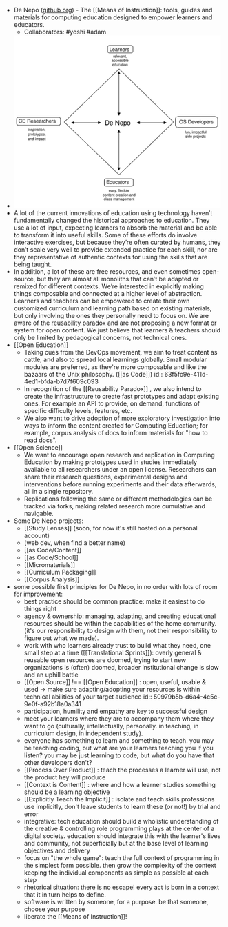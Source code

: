 - De Nepo ([github org](https://github.com/DeNepo)) - The [[Means of Instruction]]: tools, guides and materials for computing education designed to empower learners and educators.
	- Collaborators: #yoshi #adam
- ![de-nepo-value-propositions.svg](../assets/de-nepo-value-propositions_1677064696009_0.svg)
- A lot of the current innovations of education using technology haven’t fundamentally changed the historical approaches to education. They use a lot of input, expecting learners to absorb the material and be able to transform it into useful skills. Some of these efforts do involve interactive exercises, but because they’re often curated by humans, they don’t scale very well to provide extended practice for each skill, nor are they representative of authentic contexts for using the skills that are being taught.
- In addition, a lot of these are free resources, and even sometimes open-source, but they are almost all monoliths that can’t be adapted or remixed for different contexts. We’re interested in explicitly making things composable and connected at a higher level of abstraction. Learners and teachers can be empowered to create their own customized curriculum and learning path based on existing materials, but only involving the ones they personally need to focus on. We are aware of the [reusability paradox](https://opencontent.org/docs/paradox.html) and are not proposing a new format or system for open content. We just believe that learners & teachers should only be limited by pedagogical concerns, not technical ones.
- [[Open Education]]
	- Taking cues from the DevOps movement, we aim to treat content as cattle, and also to spread local learnings globally. Small modular modules are preferred, as they're more composable and like the bazaars of the Unix philosophy. ([[as Code]])
	  id:: 63f5fc9e-411d-4ed1-bfda-b7d7f609c093
	- In recognition of the [[Reusability Paradox]] , we also intend to create the infrastructure to create fast prototypes and adapt existing ones. For example an API to provide, on demand, functions of specific difficulty levels, features, etc.
	- We also want to drive adoption of more exploratory investigation into ways to inform the content created for Computing Education; for example, corpus analysis of docs to inform materials for "how to read docs".
- [[Open Science]]
	- We want to encourage open research and replication in Computing Education by making prototypes used in studies immediately available to all researchers under an open license. Researchers can share their research questions, experimental designs and interventions before running experiments and their data afterwards, all in a single repository.
	- Replications following the same or different methodologies can be tracked via forks, making related research more cumulative and navigable.
- Some De Nepo projects:
	- [[Study Lenses]] (soon, for now it's still hosted on a personal account)
	- (web dev, when find a better name)
	- [[as Code/Content]]
	- [[as Code/School]]
	- [[Micromaterials]]
	- [[Curriculum Packaging]]
	- [[Corpus Analysis]]
- some possible first principles for De Nepo, in no order with lots of room for improvement:
	- best practice should be common practice: make it easiest to do things right
	- agency & ownership: managing, adapting, and creating educational resources should be within the capabilities of the home community. (it's our responsibility to design with them, not their responsibility to figure out what we made).
	- work with who learners already trust to build what they need, one small step at a time ([[Translational Sprints]]): overly general & reusable open resources are doomed, trying to start new organizations is (often) doomed, broader institutional change is slow and an uphill battle
	- [[Open Source]] !== [[Open Education]] : open, useful, usable & used -> make sure adapting/adopting your resources is within technical abilities of your target audience
	  id:: 50979b5b-d6a4-4c5c-9e0f-a92b18a0a341
	- participation, humility and empathy are key to successful design
	- meet your learners where they are to accompany them where they want to go (culturally, intellectually, personally. in teaching, in curriculum design, in independent study).
	- everyone has something to learn and something to teach. you may be teaching coding, but what are your learners teaching you if you listen? you may be just learning to code, but what do you have that other developers don't?
	- [[Process Over Product]] : teach the processes a learner will use, not the product hey will produce
	- [[Context is Content]] : where and how a learner studies something should be a learning objective
	- [[Explicitly Teach the Implicit]] : isolate and teach skills professions use implicitly, don't leave students to learn these (or not!) by trial and error
	- integrative: tech education should build a wholistic understanding of the creative & controlling role programming plays at the center of a digital society. education should integrate this with the learner's lives and community, not superficially but at the base level of learning objectives and delivery
	- focus on "the whole game": teach the full context of programming in the simplest form possible. then grow the complexity of the context keeping the individual components as simple as possible at each step
	- rhetorical situation: there is no escape! every act is born in a context that it in turn helps to define.
	- software is written by someone, for a purpose. be that someone, choose your purpose
	- liberate the [[Means of Instruction]]!
